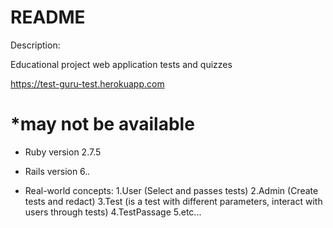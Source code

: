 # README

Description:

Educational project web application tests and quizzes

https://test-guru-test.herokuapp.com

*may not be available
======================================

* Ruby version
  2.7.5
* Rails version
  6.*.*


* Real-world concepts:
1.User (Select and passes tests)
2.Admin (Create tests and redact)
3.Test (is a test with different parameters, interact with users through tests)
4.TestPassage
5.etc...
